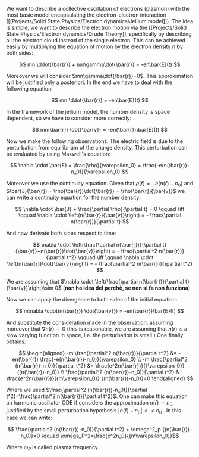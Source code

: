 We want to describe a collective oscillation of electrons (plasmon) with the most basic model encapsulating the electron-electron interaction ([[Projects/Solid State Physics/Electron dynamics/Jellium model]]).
The idea is simple, we want to describe the electron motion via the [[Projects/Solid State Physics/Electron dynamics/Drude Theory]], specifically by describing all the electron cloud instead of the single electron. This can be achieved easily by multiplying the equation of motion by the electron density $n$ by both sides:

$$ mn \ddot{\bar{r}} + mn\gamma\dot{\bar{r}} = -en\bar{E}(t) $$

Moreover we will consider $mn\gamma\dot{\bar{r}}=0$. This approximation will be justified only a posteriori.
In the end we have to deal with the following equation:

$$ mn \ddot{\bar{r}}  = -en\bar{E}(t) $$

In the framework of the jellium model, the number density is space dependent, so we have to consider more correctly:

$$ mn(\bar{r}) \dot{\bar{v}}  = -en(\bar{r})\bar{E}(t) $$

Now we make the following observations:
The electric field is due to the perturbation from equilibrium of the charge density. This perturbation can be evaluated by using Maxwell's equation:

$$ \nabla \cdot \bar{E} = \frac{\rho}{\varepsilon_0} = \frac{-e(n(\bar{r})-n_0)}{\varepsilon_0}  $$

Moreover we use the continuity equation. Given that $\rho(\bar{r})=-e(n(\bar{r})-n_0)$ and $\bar{J}(\bar{r}) = \rho(\bar{r})\dot{\bar{r}} = \rho(\bar{r}){\bar{v}}$ we can write a continuity equation for the number density:

$$ \nabla \cdot \bar{J} + \frac{\partial \rho}{\partial t} = 0 \qquad \iff \qquad \nabla \cdot \left(n(\bar{r}){\bar{v}}\right) = - \frac{\partial n(\bar{r})}{\partial t} $$

And now derivate both sides respect to time:

$$ \nabla \cdot \left(\frac{\partial n(\bar{r})}{\partial t}{\bar{v}}+n(\bar{r})\dot{\bar{v}}\right) = - \frac{\partial^2 n(\bar{r})}{\partial t^2} \qquad \iff \qquad \nabla \cdot \left(n(\bar{r})\dot{\bar{v}}\right) = - \frac{\partial^2 n(\bar{r})}{\partial t^2} $$

We are assuming that $\nabla \cdot \left(\frac{\partial n(\bar{r})}{\partial t}{\bar{v}}\right)\sim 0$ (**non ho idea del perchè, se non si fa non funziona**)

Now we can apply the divergence to both sides of the initial equation:

$$ m\nabla \cdot(n(\bar{r}) \dot{\bar{v}})  = -en(\bar{r})\bar{E}(t) $$

And substitute the consideration made in the observation, assuming moreover that $\nabla n(\bar{r}) \sim 0$ (this is reasonable, we are assuming that $n(\bar{r})$ is a slow varying function in space, i.e. the perturbation is small.)
One finally obtains:

$$ \begin{aligned} 
-m \frac{\partial^2 n(\bar{r})}{\partial t^2}  &= -en(\bar{r}) \frac{-e(n(\bar{r})-n_0)}{\varepsilon_0} \\
-m \frac{\partial^2 (n(\bar{r})-n_0)}{\partial t^2}  &= \frac{e^2n(\bar{r})}{{\varepsilon_0}} {(n(\bar{r})-n_0)} \\
 \frac{\partial^2 (n(\bar{r})-n_0)}{\partial t^2}  &+ \frac{e^2n(\bar{r})}{{m\varepsilon_0}} {(n(\bar{r})-n_0)}=0
\end{aligned} $$

Where we used $\frac{\partial^2 (n(\bar{r})-n_0)}{\partial t^2}=\frac{\partial^2 n(\bar{r})}{\partial t^2}$. One can make this equation an harmonic oscillator ODE if considers the approximation $n(\bar{r})\sim n_0$,  justified by the small perturbation hypothesis $|n(\bar{r})- n_0|<<n_0$ .
In this case we can write:

$$  \frac{\partial^2 (n(\bar{r})-n_0)}{\partial t^2}  + \omega^2_p {(n(\bar{r})-n_0)}=0
 \qquad \omega_P^2=\frac{e^2n_0}{{m\varepsilon_0}}$$

Where $\omega_P$ is called plasma frequency.